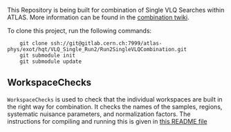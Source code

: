 This Repository is being built for combination of  Single VLQ Searches within ATLAS. More information can be found in the [combination twiki](https://twiki.cern.ch/twiki/bin/viewauth/AtlasProtected/SingleCombinationRun2).

To clone this project, run the following commands:

```
	git clone ssh://git@gitlab.cern.ch:7999/atlas-phys/exot/hqt/VLQ_Single_Run2/Run2SingleVLQCombination.git
	git submodule init
	git submodule update
```

## WorkspaceChecks

``WorkspaceChecks`` is used to check that the individual workspaces are built in the right way for combination. It checks the names of the samples, regions, systematic nuisance parameters, and normalization factors. The instructions for compiling and running this is given in [this README file](https://gitlab.cern.ch/atlas-phys/exot/hqt/VLQ_Single_Run2/Run2SingleVLQCombination/-/blob/master/WorkspaceChecks/README.rst)

